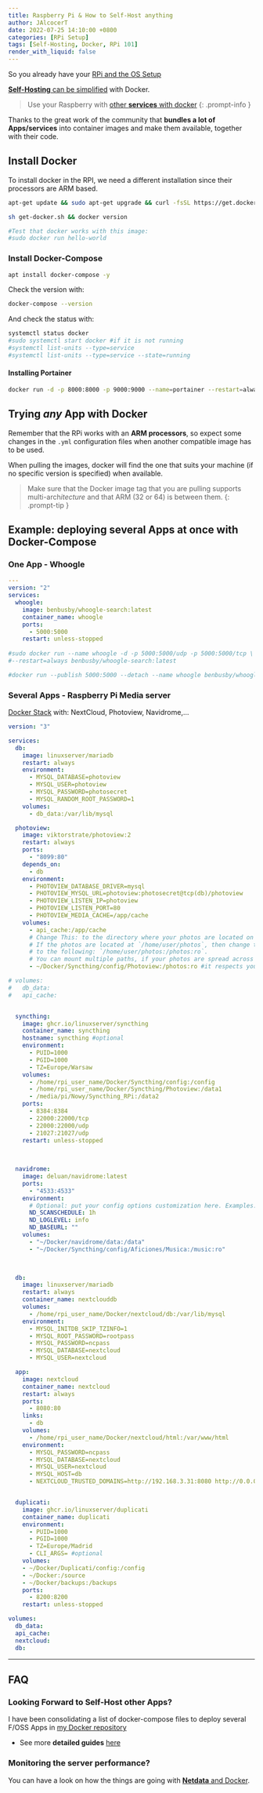 ```yaml
---
title: Raspberry Pi & How to Self-Host anything
author: JAlcocerT
date: 2022-07-25 14:10:00 +0800
categories: [RPi Setup]
tags: [Self-Hosting, Docker, RPi 101]
render_with_liquid: false
---
```


So you already have your [RPi and the OS Setup](https://jalcocert.github.io/RPi/posts/getting-started/)

[**Self-Hosting** can be simplified](https://jalcocert.github.io/Linux/docs/linux__cloud/selfhosting/) with Docker.

>  Use your Raspberry with [other **services** with docker](https://github.com/JAlcocerT/Docker)
{: .prompt-info }

Thanks to the great work of the community that **bundles a lot of Apps/services** into container images and make them available, together with their code.

## Install Docker


To install docker in the RPI, we need a different installation since their processors are ARM based.

```sh
apt-get update && sudo apt-get upgrade && curl -fsSL https://get.docker.com -o get-docker.sh
```

```sh
sh get-docker.sh && docker version

#Test that docker works with this image:
#sudo docker run hello-world
```
### Install Docker-Compose

```sh
apt install docker-compose -y
```
Check the version with:

```sh
docker-compose --version
```
And check the status with:

```sh
systemctl status docker
#sudo systemctl start docker #if it is not running
#systemctl list-units --type=service
#systemctl list-units --type=service --state=running
```
#### Installing Portainer


```sh
docker run -d -p 8000:8000 -p 9000:9000 --name=portainer --restart=always -v /var/run/docker.sock:/var/run/docker.sock -v portainer_data:/data portainer/portainer-ce
```


## Trying *any* App with Docker

Remember that the RPi works with an **ARM processors**, so expect some changes in the `.yml` configuration files when another compatible image has to be used.

When pulling the images, docker will find the one that suits your machine (if no specific version is specified) when available. 


> Make sure that the Docker image tag that you are pulling supports multi-arch*itecture* and that ARM (32 or 64) is between them.
{: .prompt-tip }

## Example: deploying several Apps at once with Docker-Compose

### One App - Whoogle

```yml
---
version: "2"
services:
  whoogle:
    image: benbusby/whoogle-search:latest
    container_name: whoogle
    ports:
      - 5000:5000
    restart: unless-stopped
    
#sudo docker run --name whoogle -d -p 5000:5000/udp -p 5000:5000/tcp \
#--restart=always benbusby/whoogle-search:latest

#docker run --publish 5000:5000 --detach --name whoogle benbusby/whoogle-search:latest
```

### Several Apps - Raspberry Pi Media server

[Docker Stack](https://github.com/JAlcocerT/Docker/tree/main/Z_Dockge/stacks) with: NextCloud, Photoview, Navidrome,...





```yml
version: "3"

services:
  db:
    image: linuxserver/mariadb
    restart: always
    environment:
      - MYSQL_DATABASE=photoview
      - MYSQL_USER=photoview
      - MYSQL_PASSWORD=photosecret
      - MYSQL_RANDOM_ROOT_PASSWORD=1
    volumes:
      - db_data:/var/lib/mysql

  photoview:
    image: viktorstrate/photoview:2
    restart: always
    ports:
      - "8099:80"
    depends_on:
      - db
    environment:
      - PHOTOVIEW_DATABASE_DRIVER=mysql
      - PHOTOVIEW_MYSQL_URL=photoview:photosecret@tcp(db)/photoview
      - PHOTOVIEW_LISTEN_IP=photoview
      - PHOTOVIEW_LISTEN_PORT=80
      - PHOTOVIEW_MEDIA_CACHE=/app/cache
    volumes:
      - api_cache:/app/cache
      # Change This: to the directory where your photos are located on your server.
      # If the photos are located at `/home/user/photos`, then change this value
      # to the following: `/home/user/photos:/photos:ro`.
      # You can mount multiple paths, if your photos are spread across multiple directories.
      - ~/Docker/Syncthing/config/Photoview:/photos:ro #it respects your file system photo organization & remember to mention /photos/whatever_path in the initial setup 

# volumes:
#   db_data:
#   api_cache:


  syncthing:
    image: ghcr.io/linuxserver/syncthing
    container_name: syncthing
    hostname: syncthing #optional
    environment:
      - PUID=1000
      - PGID=1000
      - TZ=Europe/Warsaw
    volumes:
      - /home/rpi_user_name/Docker/Syncthing/config:/config
      - /home/rpi_user_name/Docker/Syncthing/Photoview:/data1
      - /media/pi/Nowy/Syncthing_RPi:/data2
    ports:
      - 8384:8384
      - 22000:22000/tcp
      - 22000:22000/udp
      - 21027:21027/udp
    restart: unless-stopped
    
    

  navidrome:
    image: deluan/navidrome:latest
    ports:
      - "4533:4533"
    environment:
      # Optional: put your config options customization here. Examples:
      ND_SCANSCHEDULE: 1h
      ND_LOGLEVEL: info  
      ND_BASEURL: ""
    volumes:
      - "~/Docker/navidrome/data:/data"
      - "~/Docker/Syncthing/config/Aficiones/Musica:/music:ro"
      


  db:
    image: linuxserver/mariadb
    restart: always
    container_name: nextclouddb
    volumes:
      - /home/rpi_user_name/Docker/nextcloud/db:/var/lib/mysql
    environment:
      - MYSQL_INITDB_SKIP_TZINFO=1
      - MYSQL_ROOT_PASSWORD=rootpass
      - MYSQL_PASSWORD=ncpass
      - MYSQL_DATABASE=nextcloud
      - MYSQL_USER=nextcloud

  app:
    image: nextcloud
    container_name: nextcloud
    restart: always
    ports:
      - 8080:80
    links:
      - db
    volumes:
      - /home/rpi_user_name/Docker/nextcloud/html:/var/www/html
    environment:
      - MYSQL_PASSWORD=ncpass
      - MYSQL_DATABASE=nextcloud
      - MYSQL_USER=nextcloud
      - MYSQL_HOST=db
      - NEXTCLOUD_TRUSTED_DOMAINS=http://192.168.3.31:8080 http://0.0.0.0:8080


  duplicati:
    image: ghcr.io/linuxserver/duplicati
    container_name: duplicati
    environment:
      - PUID=1000
      - PGID=1000
      - TZ=Europe/Madrid
      - CLI_ARGS= #optional
    volumes:
    - ~/Docker/Duplicati/config:/config
    - ~/Docker:/source
    - ~/Docker/backups:/backups
    ports:
      - 8200:8200
    restart: unless-stopped

volumes:
  db_data:
  api_cache:
  nextcloud:
  db:    
```

---

## FAQ

### Looking Forward to Self-Host other Apps?

I have been consolidating a list of docker-compose files to deploy several F/OSS Apps in [my Docker repository](https://github.com/JAlcocerT/Docker)

* See more **detailed guides** [here](https://fossengineer.com/tags/self-hosting)

### Monitoring the server performance?

You can have a look on how the things are going with [**Netdata** and Docker](https://fossengineer.com/selfhosting-server-monitoring-with-netdata-and-docker/).